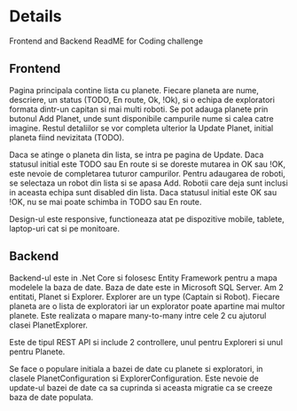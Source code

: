 # Details

Frontend and Backend ReadME for Coding challenge

## Frontend

Pagina principala contine lista cu planete.
Fiecare planeta are nume, descriere, un status (TODO, En route, Ok, !Ok), si o echipa de exploratori formata dintr-un capitan si mai multi roboti.
Se pot adauga planete prin butonul Add Planet, unde sunt disponibile campurile nume si calea catre imagine. Restul detaliilor se vor completa ulterior la Update Planet, initial planeta fiind nevizitata (TODO).

Daca se atinge o planeta din lista, se intra pe pagina de Update. 
Daca statusul initial este TODO sau En route si se doreste mutarea in OK sau !OK, este nevoie de completarea tuturor campurilor.
Pentru adaugarea de roboti, se selectaza un robot din lista si se apasa Add. Robotii care deja sunt inclusi in aceasta echipa sunt disabled din lista.
Daca statusul initial este OK sau !OK, nu se mai poate schimba in TODO sau En route.

Design-ul este responsive, functioneaza atat pe dispozitive mobile, tablete, laptop-uri cat si pe monitoare.

## Backend

Backend-ul este in .Net Core si folosesc Entity Framework pentru a mapa modelele la baza de date.
Baza de date este in Microsoft SQL Server.
Am 2 entitati, Planet si Explorer. Explorer are un type (Captain si Robot). Fiecare planeta are o lista de exploratori iar un explorator poate apartine mai multor planete.
Este realizata o mapare many-to-many intre cele 2 cu ajutorul clasei PlanetExplorer.

Este de tipul REST API si include 2 controllere, unul pentru Exploreri si unul pentru Planete.

Se face o populare initiala a bazei de date cu planete si exploratori, in clasele PlanetConfiguration si ExplorerConfiguration.
Este nevoie de update-ul bazei de date ca sa cuprinda si aceasta migratie ca se creeze baza de date populata.


